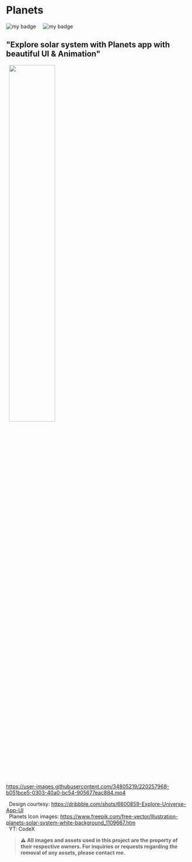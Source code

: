 # Planets



![my badge](https://img.shields.io/badge/Made%20with-Android-green?style=for-the-badge&logo=jetpackcompose)  &nbsp;  &nbsp; ![my badge](https://img.shields.io/github/last-commit/Vishnuv2311/Planets/master?style=for-the-badge)
&nbsp;
## "Explore solar system with Planets app with beautiful UI & Animation"
&nbsp;
[<img src="https://user-images.githubusercontent.com/34805219/220257013-a3a282e8-b2cd-4916-ae7c-2951ee6bc2df.png" width="50%">](https://user-images.githubusercontent.com/34805219/220256095-813b38ca-8fe0-4868-aa72-7712370fa587.mp4 "Now in Android: 55")









https://user-images.githubusercontent.com/34805219/220257968-b051bce5-0303-40a0-bc54-905677eac884.mp4

&nbsp;
Design courtesy: https://dribbble.com/shots/6600859-Explore-Universe-App-UI <br>
&nbsp;
Planets Icon images: https://www.freepik.com/free-vector/lllustration-planets-solar-system-white-background_1109667.htm <br>
&nbsp;
YT: CodeX

> **⚠️ All images and assets used in this project are the property of their respective owners. For inquiries or requests regarding the removal of any assets, please contact me.**